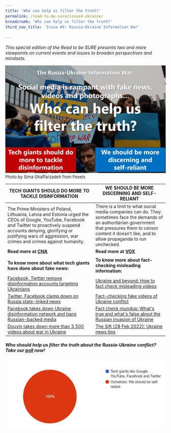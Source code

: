 ```yaml
---
title: 'Who can help us filter the truth?'
permalink: /read-to-be-sure/issue4-ukraine/
breadcrumb: 'Who can help us filter the truth?'
third_nav_title: 'Issue #4: Russia-Ukraine Information War'

---
```


*This special edition of the Read to be SURE presents two and more viewpoints on current events and issues to broaden perspectives and mindsets.*

![](../images/rtbs4-hot-button-ukraine.JPG)<font size="2">Photo by Sima Ghaffarzadeh from Pexels</font>

| **TECH GIANTS SHOULD DO MORE TO TACKLE DISINFORMATION**      | **WE SHOULD BE MORE DISCERNING AND SELF-RELIANT**            |
| ------------------------------------------------------------ | ------------------------------------------------------------ |
| The Prime Ministers of Poland, Lithuania, Latvia and Estonia urged the CEOs of Google, YouTube, Facebook and Twitter to proactively suspend accounts denying, glorifying or justifying wars of aggression, war crimes and crimes against humanity. | There is a limit to what social media companies can do. They sometimes face the demands of an authoritarian government that pressures them to censor content it doesn’t like, and to allow propaganda to run unchecked. |
| **Read more at [CNA](https://www.channelnewsasia.com/business/google-facebook-twitter-must-combat-ukraine-fake-news-polish-baltic-leaders-2526116)** | **Read more at [VOX](https://www.vox.com/2022/2/26/22951757/russia-facebook-twitter-youtube-censorship-social-media)** |
|                                                              |                                                              |
| **To know more about what tech giants have done about fake news:** | **To know more about fact-checking misleading information:**<br /> |
| [Facebook, Twitter remove disinformation accounts targeting Ukrainians](https://www.nbcnews.com/tech/internet/facebook-twitter-remove-disinformation-accounts-targeting-ukrainians-rcna17880) | [Ukraine and beyond: How to fact check misleading videos](https://fullfact.org/blog/2022/feb/how-to-fact-check-ukraine-videos/) |
| [Twitter, Facebook clamp down on Russia state-linked news](https://www.channelnewsasia.com/business/twitter-facebook-clamp-down-russia-state-linked-news-2527366) | [Fact-checking fake videos of Ukraine conflict](https://edition.cnn.com/2022/02/26/politics/fake-ukraine-videos-fact-check) |
| [Facebook takes down Ukraine disinformation network and bans Russian-backed media](https://www.theguardian.com/technology/2022/feb/28/facebook-takes-down-disinformation-network-targeting-ukraine-meta-instagram) | [Fact check roundup: What's true and what's false about the Russian invasion of Ukraine](https://www.usatoday.com/story/news/factcheck/2022/02/28/fact-check-whats-true-and-whats-false-invasion-ukraine/6952717001/) |
| [Douyin takes down more than 3,500 videos about war in Ukraine](https://www.asiaone.com/digital/douyin-takes-down-more-3500-videos-about-war-ukraine) | [The Sift (28 Feb 2022): Ukraine news tips](https://newslit.org/educators/sift/the-sift-ukraine-news-tips-russian-disinfo-machine-george-washington-fact-checker/) |



##### Who should help us filter the truth about the Russia-Ukraine conflict?  Take our **[poll](https://forms.gle/K2K2HTdPnrVQY2AV8)** now!

![](../images/rtbs4-ukraine-poll-results.JPG)
